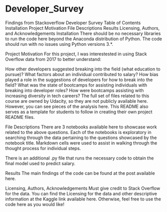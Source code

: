 # Developer_Survey
Findings from Stackoverflow Developer Survey
Table of Contents
Installation
Project Motivation
File Descriptions
Results
Licensing, Authors, and Acknowledgements
Installation
There should be no necessary libraries to run the code here beyond the Anaconda distribution of Python. The code should run with no issues using Python versions 3.*.

Project Motivation
For this project, I was interestested in using Stack Overflow data from 2017 to better understand:

How other developers suggested breaking into the field (what education to pursue)?
What factors about an individual contributed to salary?
How bias played a role in the suggestions of developers for how to break into the field?
What was the state of bootcamps for assisting individuals with breaking into developer roles?
How were bootcamps assisting with increasing diversity in tech careers?
The full set of files related to this course are owned by Udacity, so they are not publicly available here. However, you can see pieces of the analysis here. This README also serves as a template for students to follow in creating their own project README files.

File Descriptions
There are 3 notebooks available here to showcase work related to the above questions. Each of the notebooks is exploratory in searching through the data pertaining to the questions showcased by the notebook title. Markdown cells were used to assist in walking through the thought process for individual steps.

There is an additional .py file that runs the necessary code to obtain the final model used to predict salary.

Results
The main findings of the code can be found at the post available here.

Licensing, Authors, Acknowledgements
Must give credit to Stack Overflow for the data. You can find the Licensing for the data and other descriptive information at the Kaggle link available here. Otherwise, feel free to use the code here as you would like!

